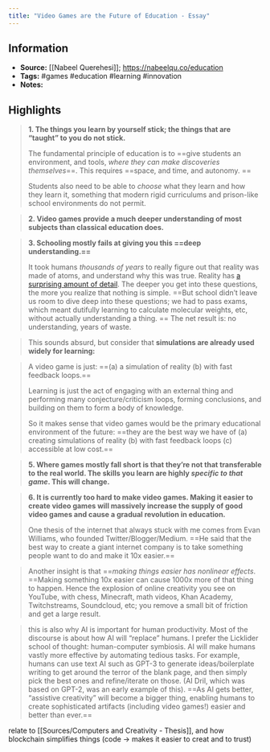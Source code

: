```yaml
---
title: "Video Games are the Future of Education - Essay"
---
```

## Information
- **Source:** [[Nabeel Querehesi]]; https://nabeelqu.co/education
- **Tags:** #games #education #learning #innovation  
- **Notes:** 
## Highlights
> **1. The things you learn by yourself stick; the things that are “taught” to you do not stick.**  
> 
> The fundamental principle of education is to ==give students an environment, and tools, _where they can make discoveries themselves_==. This requires ==space, and time, and autonomy.  ==
> 
> Students also need to be able to _choose_ what they learn and how they learn it, something that modern rigid curriculums and prison-like school environments do not permit.

> **2. Video games provide a much deeper understanding of most subjects than classical education does.**

> **3. Schooling mostly fails at giving you this ==deep understanding.==**
>
>  It took humans _thousands of years_ to really figure out that reality was made of atoms, and understand why this was true. Reality has [a surprising amount of detail](http://johnsalvatier.org/blog/2017/reality-has-a-surprising-amount-of-detail). The deeper you get into these questions, the more you realize that nothing is simple. ==But school didn’t leave us room to dive deep into these questions; we had to pass exams, which meant dutifully learning to calculate molecular weights, etc, without actually understanding a thing.  ==
>  The net result is: no understanding, years of waste.  
  
> This sounds absurd, but consider that **simulations are already used widely for learning:**

> A video game is just: ==(a) a simulation of reality  (b) with fast feedback loops.== 
> 
> Learning is just the act of engaging with an external thing and performing many conjecture/criticism loops, forming conclusions, and building on them to form a body of knowledge.  
> 
> So it makes sense that video games would be the primary educational environment of the future: ==they are the best way we have of (a) creating simulations of reality (b) with fast feedback loops (c) accessible at low cost.==

> **5. Where games mostly fall short is that they’re not that transferable to the real world. The skills you learn are highly _specific to that game_. This will change.**

> **6. It is currently too hard to make video games. Making it easier to create video games will massively increase the supply of good video games and cause a gradual revolution in education.**
> 
> One thesis of the internet that always stuck with me comes from Evan Williams, who founded Twitter/Blogger/Medium. ==He said that the best way to create a giant internet company is to take something people want to do and make it 10x easier.==

> Another insight is that ==_making things easier has nonlinear effects_. ==Making something 10x easier can cause 1000x more of that thing to happen. Hence the explosion of online creativity you see on YouTube, with chess, Minecraft, math videos, Khan Academy, Twitchstreams, Soundcloud, etc; you remove a small bit of friction and get a large result.

> this is also why AI is important for human productivity. Most of the discourse is about how AI will “replace” humans. I prefer the Licklider school of thought: human-computer symbiosis. AI will make humans vastly more effective by automating tedious tasks. For example, humans can use text AI such as GPT-3 to generate ideas/boilerplate writing to get around the terror of the blank page, and then simply pick the best ones and refine/iterate on those. (AI Dril, which was based on GPT-2, was an early example of this). ==As AI gets better, “assistive creativity” will become a bigger thing, enabling humans to create sophisticated artifacts (including video games!) easier and better than ever.==

relate to [[Sources/Computers and Creativity - Thesis]], and how blockchain simplifies things (code -> makes it easier to creat and to trust)
